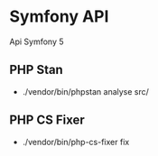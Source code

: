 # Symfony API
Api Symfony 5

## PHP Stan
- ./vendor/bin/phpstan analyse src/

## PHP CS Fixer
- ./vendor/bin/php-cs-fixer fix
